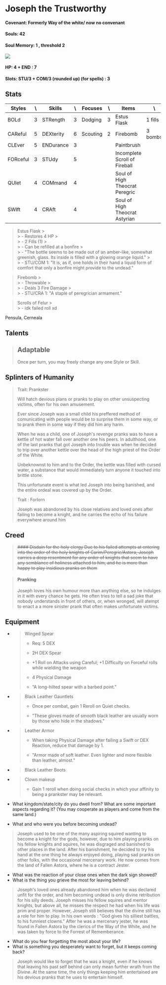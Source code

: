  
# Joseph the Trustworthy

#### Covenant: Formerly Way of the white/ now no convenant

#### Souls: 42

#### Soul Memory: 1 , threshold 2

![](https://static.zerochan.net/Patches.%28Dark.Souls%29.full.2137241.jpg)


#### HP: 4 + END : 7

#### Slots: STU/3 + COM/3 (rounded up) (for spells) : 3


## Stats

| Styles |  \ | Skills | \ | Focuses | \ | Items | \
| ------ | ------ | ------ | ------ | ------ | ------ | ------ | ------ |
| BOLd | 3 | STRength | 3 | Dodging | 3 | Estus Flask | 1 fills | 
| CAReful | 5 | DEXterity | 6 | Scouting | 2 | Firebomb | 3 bombs |
| CLEver | 5 | ENDurance | 3 |   |  | Paintbrush |  |
| FORceful | 3 | STUdy | 5 |   |  | Incomplete Scroll of Fireball |
| QUIet | 4 | COMmand | 4 |  |  |  Soul of High Theocrat Peregric
| SWIft | 4 | CRAft | 4 |  |  |  Soul of High Theocrat Astyrian

> Estus Flask
	 >   
	 > - Restores 4 HP
	 >   
	 > - 2 Fills (1)
	 >   
	 > - Can be refilled at a bonfire
	 >   
	 > - "The bottle seems to be made out of an amber-like, somewhat greenish, glass. Its inside is filled with a glowing orange liquid."
	 >   
	 > - STU/COM 1: "It is, as if, one holds in their hand a liquid form of comfort that only a bonfire might provide to the undead."

> Firebomb
	 >   
	 > - Throwable
	 >   
	 > - Deals 3 Fire Damage
	 >   
	 > - STU/CRA 1: "A staple of peregrician armament."

> Scrolls of Felur
	 >   
         > - idk failed roll xd

 Pensula, Cerneala

## Talents

> ## Adaptable
> Once per turn, you may freely change any one Style or Skill.

## Splinters of Humanity

> Trait: Prankster
>
> Will hatch devious plans or pranks to play on other unsuspecting victims, often for his own amusement.
> 
> Ever since Joseph was a small child his preffered method of comunicating with people would be to surprise them in some way, or to prank them in some way if they did him any harm. 
> 
> When he was a child, one of Joseph's revenge pranks was to have a kettle of hot water fall over another one his peers. In adulthood, one of the last pranks that got Joseph into trouble was when he decided to trip over another kettle over the head of the high priest of the Order of the White. 
> 
> Unbeknownst to him and to the Order, the kettle was filled with cursed water, a substance that would immediately turn anyone it touched into brittle stone.
>
> This unfortunate event is what led Joseph into being banished, and the entire ordeal was covered up by the Order.

> Trait : Forlorn
>
> Joseph was abandoned by his close relatives and loved ones after failing to become a knight, and he carries the echo of his failure everywhere around him

## Creed

> ~~#### Disdain for the holy clergy
> Due to his failed attempts at entering into the order of the holy knights of Carim/Peregric/Astora, Joseph carries a deep resentment for any order of knights that seem to have any semblance of holiness attached to him, and he is more than happy to play insidious pranks on them~~

> #### Pranking
> Joseph loves his own humour more than anything else, so he indulges in it with every chance he gets. He often tries to tell a sad joke that nobody understands in front of others, or, when wronged, will atempt to enact a a more sinister prank that often makes unfortunate victims.


## Equipment

- > Winged Spear
  >   
  >   - Req: 5 DEX
  >   
  >   - 2H DEX Spear
  >   
  >   - +1 Roll on Attacks using Careful; +1 Difficulty on Forceful rolls while wielding the weapon
  >   
  >   - 4 Physical Damage
  >   
  >   - "A long-hilted spear with a barbed point."

- > Black Leather Gauntlets
  >   
  >   - Once per combat, gain 1 Reroll on Quiet checks.
  >   
  >   - "These gloves made of smooth black leather are usually worn by those who hide in the shadows."

- > Leather Armor
  >   
  >   - When taking Physical Damage after failing a Swift or DEX Reaction, reduce that damage by 1.
  >   
  >   - "Armor made of soft leather. Even lighter and more flexible than leather, almost."

- > Black Leather Boots

- > Clown makeup
  >   
  >   - Gain 1 reroll when doing social checks in which your affinity to being a prankster may be relevant.


- What kingdom/state/city do you dwell from? What are some important aspects
regarding it? (You may cooperate as players and come from the same land.) 
- What and who were you before becoming undead?

> Joseph used to be one of the many aspiring squired wanting to become a knight for the gods, however, due to him playing pranks on his fellow knights and squires, he was disgraged and banished to other places in the land. After his banishment, he decided to try his hand at the one thing he always enjoyed doing, playing sad pranks on other folks, with the occasional mercenary work. He now comes from the land of Fallen Astora, where he is a contract Jester.

- What was the reaction of your close ones when the dark sign showed?
- What is the thing you grieve the most for leaving behind?

> Joseph's loved ones already abandoned him when he was declared unfit for the order, and him becoming undead is only divine retribution for his silly deeds. Joseph misses his fellow squires and mentor knights, but above all, he misses the respect he had when his life was prim and proper. However, Joseph still believes that the divine still has a role for him to play. In his own words : "God gives his silliest battles, to his funniest clowns."
> After he was a mercenary jester, he was found in Fallen Astora by the clerics of the Way of the White, and he was taken by force to the Forrest of Rememberance.

- What do you fear forgetting the most about your life?
- What is something you desperately want to forget, but it keeps coming back?

> Joseph would like to forget that he was a knight, even if he knows that leaving his past self behind can only mean further wrath from the Divine. At the same time, the only things keeping him entertained are his devious pranks that he uses to entertain himself.

